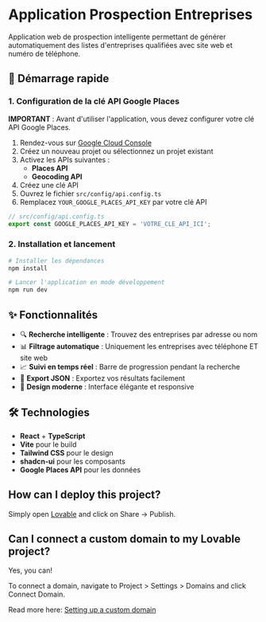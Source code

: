 # Application Prospection Entreprises

Application web de prospection intelligente permettant de générer automatiquement des listes d'entreprises qualifiées avec site web et numéro de téléphone.

## 🚀 Démarrage rapide

### 1. Configuration de la clé API Google Places

**IMPORTANT** : Avant d'utiliser l'application, vous devez configurer votre clé API Google Places.

1. Rendez-vous sur [Google Cloud Console](https://console.cloud.google.com/google/maps-apis/credentials)
2. Créez un nouveau projet ou sélectionnez un projet existant
3. Activez les APIs suivantes :
   - **Places API**
   - **Geocoding API**
4. Créez une clé API
5. Ouvrez le fichier `src/config/api.config.ts`
6. Remplacez `YOUR_GOOGLE_PLACES_API_KEY` par votre clé API

```typescript
// src/config/api.config.ts
export const GOOGLE_PLACES_API_KEY = 'VOTRE_CLE_API_ICI';
```

### 2. Installation et lancement

```sh
# Installer les dépendances
npm install

# Lancer l'application en mode développement
npm run dev
```

## ✨ Fonctionnalités

- 🔍 **Recherche intelligente** : Trouvez des entreprises par adresse ou nom
- 📊 **Filtrage automatique** : Uniquement les entreprises avec téléphone ET site web
- 📈 **Suivi en temps réel** : Barre de progression pendant la recherche
- 💾 **Export JSON** : Exportez vos résultats facilement
- 🎨 **Design moderne** : Interface élégante et responsive

## 🛠️ Technologies

- **React** + **TypeScript**
- **Vite** pour le build
- **Tailwind CSS** pour le design
- **shadcn-ui** pour les composants
- **Google Places API** pour les données

## How can I deploy this project?

Simply open [Lovable](https://lovable.dev/projects/69a13559-0093-427a-a955-41b7006d01ed) and click on Share -> Publish.

## Can I connect a custom domain to my Lovable project?

Yes, you can!

To connect a domain, navigate to Project > Settings > Domains and click Connect Domain.

Read more here: [Setting up a custom domain](https://docs.lovable.dev/features/custom-domain#custom-domain)
